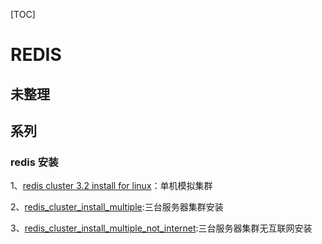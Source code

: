 [TOC]





# REDIS



## 未整理









## 系列



### redis 安装



1、[redis cluster 3.2 install for linux](../20180917/redis_cluster_install.md)：单机模拟集群

2、[redis_cluster_install_multiple](../20180928/redis_cluster_install_multiple.md):三台服务器集群安装

3、[redis_cluster_install_multiple_not_internet](../20181001/redis_cluster_install_multiple_not_internet.md):三台服务器集群无互联网安装

